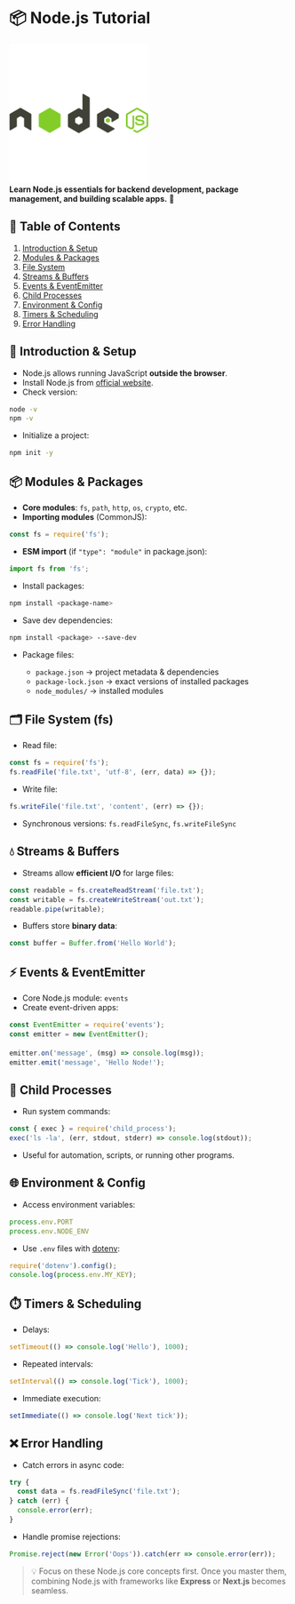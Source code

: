 # 📦 Node.js Tutorial

[<img src="../icons/nodejs.svg" width="250"/>](./tutorials/nodejs.md)  
**Learn Node.js essentials for backend development, package management, and building scalable apps.** 🚀


## 📌 Table of Contents

1. [Introduction & Setup](#🏁-introduction--setup)
2. [Modules & Packages](#📦-modules--packages)
3. [File System](#🗂️-file-system)
4. [Streams & Buffers](#💧-streams--buffers)
5. [Events & EventEmitter](#⚡-events--eventemitter)
6. [Child Processes](#👶-child-processes)
7. [Environment & Config](#🌐-environment--config)
8. [Timers & Scheduling](#⏱️-timers--scheduling)
9. [Error Handling](#❌-error-handling)

## 🏁 Introduction & Setup

- Node.js allows running JavaScript **outside the browser**.
- Install Node.js from [official website](https://nodejs.org/).
- Check version:
```bash
node -v
npm -v
````

* Initialize a project:

```bash
npm init -y
```


## 📦 Modules & Packages

* **Core modules**: `fs`, `path`, `http`, `os`, `crypto`, etc.
* **Importing modules** (CommonJS):

```js
const fs = require('fs');
```

* **ESM import** (if `"type": "module"` in package.json):

```js
import fs from 'fs';
```

* Install packages:

```bash
npm install <package-name>
```

* Save dev dependencies:

```bash
npm install <package> --save-dev
```

* Package files:

  * `package.json` → project metadata & dependencies
  * `package-lock.json` → exact versions of installed packages
  * `node_modules/` → installed modules


## 🗂️ File System (fs)

* Read file:

```js
const fs = require('fs');
fs.readFile('file.txt', 'utf-8', (err, data) => {});
```

* Write file:

```js
fs.writeFile('file.txt', 'content', (err) => {});
```

* Synchronous versions: `fs.readFileSync`, `fs.writeFileSync`


## 💧 Streams & Buffers

* Streams allow **efficient I/O** for large files:

```js
const readable = fs.createReadStream('file.txt');
const writable = fs.createWriteStream('out.txt');
readable.pipe(writable);
```

* Buffers store **binary data**:

```js
const buffer = Buffer.from('Hello World');
```


## ⚡ Events & EventEmitter

* Core Node.js module: `events`
* Create event-driven apps:

```js
const EventEmitter = require('events');
const emitter = new EventEmitter();

emitter.on('message', (msg) => console.log(msg));
emitter.emit('message', 'Hello Node!');
```


## 👶 Child Processes

* Run system commands:

```js
const { exec } = require('child_process');
exec('ls -la', (err, stdout, stderr) => console.log(stdout));
```

* Useful for automation, scripts, or running other programs.


## 🌐 Environment & Config

* Access environment variables:

```js
process.env.PORT
process.env.NODE_ENV
```

* Use `.env` files with [dotenv](https://www.npmjs.com/package/dotenv):

```js
require('dotenv').config();
console.log(process.env.MY_KEY);
```


## ⏱️ Timers & Scheduling

* Delays:

```js
setTimeout(() => console.log('Hello'), 1000);
```

* Repeated intervals:

```js
setInterval(() => console.log('Tick'), 1000);
```

* Immediate execution:

```js
setImmediate(() => console.log('Next tick'));
```


## ❌ Error Handling

* Catch errors in async code:

```js
try {
  const data = fs.readFileSync('file.txt');
} catch (err) {
  console.error(err);
}
```

* Handle promise rejections:

```js
Promise.reject(new Error('Oops')).catch(err => console.error(err));
```

> 💡 Focus on these Node.js core concepts first. Once you master them, combining Node.js with frameworks like **Express** or **Next.js** becomes seamless.
